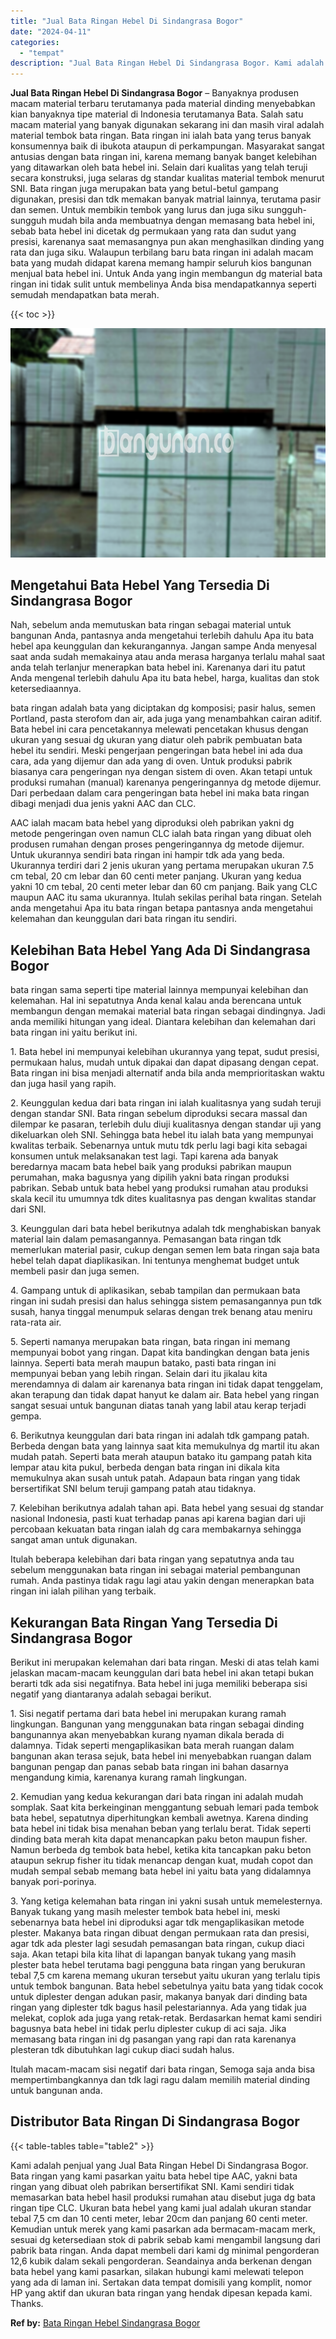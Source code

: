 ```yaml
---
title: "Jual Bata Ringan Hebel Di Sindangrasa Bogor"
date: "2024-04-11"
categories: 
  - "tempat"
description: "Jual Bata Ringan Hebel Di Sindangrasa Bogor. Kami adalah penjual yang Jual Bata Ringan Hebel Di Sindangrasa Bogor. Bata ringan yang kami pasarkan yaitu bata..."
---
```


**Jual Bata Ringan Hebel Di Sindangrasa Bogor** – Banyaknya produsen macam material terbaru terutamanya pada material dinding menyebabkan kian banyaknya tipe material di Indonesia terutamanya Bata. Salah satu macam material yang banyak digunakan sekarang ini dan masih viral adalah material tembok bata ringan. Bata ringan ini ialah bata yang terus banyak konsumennya baik di ibukota ataupun di perkampungan. Masyarakat sangat antusias dengan bata ringan ini, karena memang banyak banget kelebihan yang ditawarkan oleh bata hebel ini. Selain dari kualitas yang telah teruji secara konstruksi, juga selaras dg standar kualitas material tembok menurut SNI. Bata ringan juga merupakan bata yang betul-betul gampang digunakan, presisi dan tdk memakan banyak matrial lainnya, terutama pasir dan semen. Untuk membikin tembok yang lurus dan juga siku sungguh-sungguh mudah bila anda membuatnya dengan memasang bata hebel ini, sebab bata hebel ini dicetak dg permukaan yang rata dan sudut yang presisi, karenanya saat memasangnya pun akan menghasilkan dinding yang rata dan juga siku. Walaupun terbilang baru bata ringan ini adalah macam bata yang mudah didapat karena memang hampir seluruh kios bangunan menjual bata hebel ini. Untuk Anda yang ingin membangun dg material bata ringan ini tidak sulit untuk membelinya Anda bisa mendapatkannya seperti semudah mendapatkan bata merah.

{{< toc >}}

![Jual Bata Ringan Hebel Di Sindangrasa Bogor](/images/jual-hebel-murah-15.png)

## Mengetahui Bata Hebel Yang Tersedia Di Sindangrasa Bogor

Nah, sebelum anda memutuskan bata ringan sebagai material untuk bangunan Anda, pantasnya anda mengetahui terlebih dahulu Apa itu bata hebel apa keunggulan dan kekurangannya. Jangan sampe Anda menyesal saat anda sudah memakainya atau anda merasa harganya terlalu mahal saat anda telah terlanjur menerapkan bata hebel ini. Karenanya dari itu patut Anda mengenal terlebih dahulu Apa itu bata hebel, harga, kualitas dan stok ketersediaannya.

bata ringan adalah bata yang diciptakan dg komposisi; pasir halus, semen Portland, pasta sterofom dan air, ada juga yang menambahkan cairan aditif. Bata hebel ini cara pencetakannya melewati pencetakan khusus dengan ukuran yang sesuai dg ukuran yang diatur oleh pabrik pembuatan bata hebel itu sendiri. Meski pengerjaan pengeringan bata hebel ini ada dua cara, ada yang dijemur dan ada yang di oven. Untuk produksi pabrik biasanya cara pengeringan nya dengan sistem di oven. Akan tetapi untuk produksi rumahan (manual) karenanya pengeringannya dg metode dijemur. Dari perbedaan dalam cara pengeringan bata hebel ini maka bata ringan dibagi menjadi dua jenis yakni AAC dan CLC.

AAC ialah macam bata hebel yang diproduksi oleh pabrikan yakni dg metode pengeringan oven namun CLC ialah bata ringan yang dibuat oleh produsen rumahan dengan proses pengeringannya dg metode dijemur. Untuk ukurannya sendiri bata ringan ini hampir tdk ada yang beda. Ukurannya terdiri dari 2 jenis ukuran yang pertama merupakan ukuran 7.5 cm tebal, 20 cm lebar dan 60 centi meter panjang. Ukuran yang kedua yakni 10 cm tebal, 20 centi meter lebar dan 60 cm panjang. Baik yang CLC maupun AAC itu sama ukurannya. Itulah sekilas perihal bata ringan. Setelah anda mengetahui Apa itu bata ringan betapa pantasnya anda mengetahui kelemahan dan keunggulan dari bata ringan itu sendiri.

## Kelebihan Bata Hebel Yang Ada Di Sindangrasa Bogor

bata ringan sama seperti tipe material lainnya mempunyai kelebihan dan kelemahan. Hal ini sepatutnya Anda kenal kalau anda berencana untuk membangun dengan memakai material bata ringan sebagai dindingnya. Jadi anda memiliki hitungan yang ideal. Diantara kelebihan dan kelemahan dari bata ringan ini yaitu berikut ini.

1\. Bata hebel ini mempunyai kelebihan ukurannya yang tepat, sudut presisi, permukaan halus, mudah untuk dipakai dan dapat dipasang dengan cepat. Bata ringan ini bisa menjadi alternatif anda bila anda memprioritaskan waktu dan juga hasil yang rapih.

2\. Keunggulan kedua dari bata ringan ini ialah kualitasnya yang sudah teruji dengan standar SNI. Bata ringan sebelum diproduksi secara massal dan dilempar ke pasaran, terlebih dulu diuji kualitasnya dengan standar uji yang dikeluarkan oleh SNI. Sehingga bata hebel itu ialah bata yang mempunyai kwalitas terbaik. Sebenarnya untuk mutu tdk perlu lagi bagi kita sebagai konsumen untuk melaksanakan test lagi. Tapi karena ada banyak beredarnya macam bata hebel baik yang produksi pabrikan maupun perumahan, maka bagusnya yang dipilih yakni bata ringan produksi pabrikan. Sebab untuk bata hebel yang produksi rumahan atau produksi skala kecil itu umumnya tdk dites kualitasnya pas dengan kwalitas standar dari SNI.

3\. Keunggulan dari bata hebel berikutnya adalah tdk menghabiskan banyak material lain dalam pemasangannya. Pemasangan bata ringan tdk memerlukan material pasir, cukup dengan semen lem bata ringan saja bata hebel telah dapat diaplikasikan. Ini tentunya menghemat budget untuk membeli pasir dan juga semen.

4\. Gampang untuk di aplikasikan, sebab tampilan dan permukaan bata ringan ini sudah presisi dan halus sehingga sistem pemasangannya pun tdk susah, hanya tinggal menumpuk selaras dengan trek benang atau meniru rata-rata air.

5\. Seperti namanya merupakan bata ringan, bata ringan ini memang mempunyai bobot yang ringan. Dapat kita bandingkan dengan bata jenis lainnya. Seperti bata merah maupun batako, pasti bata ringan ini mempunyai beban yang lebih ringan. Selain dari itu jikalau kita merendamnya di dalam air karenanya bata ringan ini tidak dapat tenggelam, akan terapung dan tidak dapat hanyut ke dalam air. Bata hebel yang ringan sangat sesuai untuk bangunan diatas tanah yang labil atau kerap terjadi gempa.

6\. Berikutnya keunggulan dari bata ringan ini adalah tdk gampang patah. Berbeda dengan bata yang lainnya saat kita memukulnya dg martil itu akan mudah patah. Seperti bata merah ataupun batako itu gampang patah kita lempar atau kita pukul, berbeda dengan bata ringan ini dikala kita memukulnya akan susah untuk patah. Adapaun bata ringan yang tidak bersertifikat SNI belum teruji gampang patah atau tidaknya.

7\. Kelebihan berikutnya adalah tahan api. Bata hebel yang sesuai dg standar nasional Indonesia, pasti kuat terhadap panas api karena bagian dari uji percobaan kekuatan bata ringan ialah dg cara membakarnya sehingga sangat aman untuk digunakan.

Itulah beberapa kelebihan dari bata ringan yang sepatutnya anda tau sebelum menggunakan bata ringan ini sebagai material pembangunan rumah. Anda pastinya tidak ragu lagi atau yakin dengan menerapkan bata ringan ini ialah pilihan yang terbaik.

## Kekurangan Bata Ringan Yang Tersedia Di Sindangrasa Bogor

Berikut ini merupakan kelemahan dari bata ringan. Meski di atas telah kami jelaskan macam-macam keunggulan dari bata hebel ini akan tetapi bukan berarti tdk ada sisi negatifnya. Bata hebel ini juga memiliki beberapa sisi negatif yang diantaranya adalah sebagai berikut.

1\. Sisi negatif pertama dari bata hebel ini merupakan kurang ramah lingkungan. Bangunan yang menggunakan bata ringan sebagai dinding bangunannya akan menyebabkan kurang nyaman dikala berada di dalamnya. Tidak seperti mengaplikasikan bata merah ruangan dalam bangunan akan terasa sejuk, bata hebel ini menyebabkan ruangan dalam bangunan pengap dan panas sebab bata ringan ini bahan dasarnya mengandung kimia, karenanya kurang ramah lingkungan.

2\. Kemudian yang kedua kekurangan dari bata ringan ini adalah mudah somplak. Saat kita berkeinginan menggantung sebuah lemari pada tembok bata hebel, sepatutnya diperhitungkan kembali awetnya. Karena dinding bata hebel ini tidak bisa menahan beban yang terlalu berat. Tidak seperti dinding bata merah kita dapat menancapkan paku beton maupun fisher. Namun berbeda dg tembok bata hebel, ketika kita tancapkan paku beton ataupun sekrup fisher itu tidak menancap dengan kuat, mudah copot dan mudah sempal sebab memang bata hebel ini yaitu bata yang didalamnya banyak pori-porinya.

3\. Yang ketiga kelemahan bata ringan ini yakni susah untuk memelesternya. Banyak tukang yang masih melester tembok bata hebel ini, meski sebenarnya bata hebel ini diproduksi agar tdk mengaplikasikan metode plester. Makanya bata ringan dibuat dengan permukaan rata dan presisi, agar tdk ada plester lagi sesudah pemasangan bata ringan, cukup diaci saja. Akan tetapi bila kita lihat di lapangan banyak tukang yang masih plester bata hebel terutama bagi pengguna bata ringan yang berukuran tebal 7,5 cm karena memang ukuran tersebut yaitu ukuran yang terlalu tipis untuk tembok bangunan. Bata hebel sebetulnya yaitu bata yang tidak cocok untuk diplester dengan adukan pasir, makanya banyak dari dinding bata ringan yang diplester tdk bagus hasil pelestariannya. Ada yang tidak jua melekat, coplok ada juga yang retak-retak. Berdasarkan hemat kami sendiri bagusnya bata hebel ini tidak perlu diplester cukup di aci saja. Jika memasang bata ringan ini dg pasangan yang rapi dan rata karenanya plesteran tdk dibutuhkan lagi cukup diaci sudah halus.

Itulah macam-macam sisi negatif dari bata ringan, Semoga saja anda bisa mempertimbangkannya dan tdk lagi ragu dalam memilih material dinding untuk bangunan anda.

## Distributor Bata Ringan Di Sindangrasa Bogor

{{< table-tables table="table2" >}}

Kami adalah penjual yang Jual Bata Ringan Hebel Di Sindangrasa Bogor. Bata ringan yang kami pasarkan yaitu bata hebel tipe AAC, yakni bata ringan yang dibuat oleh pabrikan bersertifikat SNI. Kami sendiri tidak memasarkan bata hebel hasil produksi rumahan atau disebut juga dg bata ringan tipe CLC. Ukuran bata hebel yang kami jual adalah ukuran standar tebal 7,5 cm dan 10 centi meter, lebar 20cm dan panjang 60 centi meter. Kemudian untuk merek yang kami pasarkan ada bermacam-macam merk, sesuai dg ketersediaan stok di pabrik sebab kami mengambil langsung dari pabrik bata ringan. Anda dapat membeli dari kami dg minimal pengorderan 12,6 kubik dalam sekali pengorderan. Seandainya anda berkenan dengan bata hebel yang kami pasarkan, silakan hubungi kami melewati telepon yang ada di laman ini. Sertakan data tempat domisili yang komplit, nomor HP yang aktif dan ukuran bata ringan yang hendak dipesan kepada kami. Thanks.

**Ref by:** [Bata Ringan Hebel Sindangrasa Bogor](https://id.wikipedia.org/wiki/Bata)
